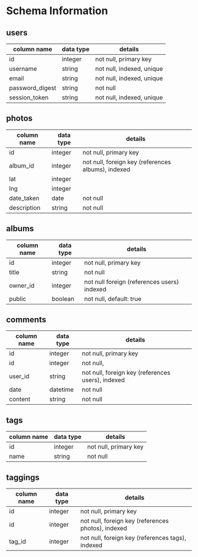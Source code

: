 # Schema Information

## users
column name     | data type | details
----------------|-----------|-----------------------
id              | integer   | not null, primary key
username        | string    | not null, indexed, unique
email           | string    | not null, indexed, unique
password_digest | string    | not null
session_token   | string    | not null, indexed, unique

## photos
column name | data type | details
------------|-----------|-----------------------
id          | integer   | not null, primary key
album_id    | integer   | not null, foreign key (references albums), indexed
lat         | integer   |
lng         | integer   |
date_taken  | date      | not null
description | string    | not null


## albums
column name | data type | details
------------|-----------|-----------------------
id          | integer   | not null, primary key
title       | string    | not null
owner_id    | integer   | not null foreign (references users) indexed
public      | boolean   | not null, default: true



## comments
column name | data type | details
------------|-----------|-----------------------
id          | integer   | not null, primary key
id    | integer   | not null,
user_id     | string    | not null, foreign key (references users), indexed
date        | datetime  | not null
content     | string    | not null

## tags
column name | data type | details
------------|-----------|-----------------------
id          | integer   | not null, primary key
name        | string    | not null

## taggings
column name | data type | details
------------|-----------|-----------------------
id          | integer   | not null, primary key
id    | integer   | not null, foreign key (references photos), indexed
tag_id      | integer   | not null, foreign key (references tags), indexed
